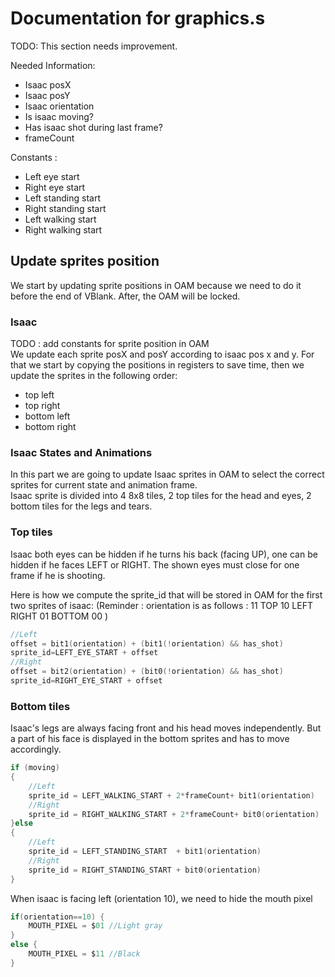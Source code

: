 # Documentation for graphics.s

TODO: This section needs improvement. 

Needed Information:
- Isaac posX
- Isaac posY
- Isaac orientation
- Is isaac moving? 
- Has isaac shot during last frame?
- frameCount

Constants :
- Left eye start
- Right eye start
- Left standing start
- Right standing start
- Left walking start
- Right walking start

## Update sprites position

We start by updating sprite positions in OAM because we need to do it before the end of VBlank. After, the OAM will be locked. 

### Isaac

TODO : add constants for sprite position in OAM  
We update each sprite posX and posY according to isaac pos x and y.
For that we start by copying the positions in registers to save time, then we update the sprites in the following order:  
- top left
- top right
- bottom left
- bottom right

### Isaac States and Animations ###

In this part we are going to update Isaac sprites in OAM to select the correct sprites for current state and animation frame.  
Isaac sprite is divided into 4 8x8 tiles, 2 top tiles for the head and eyes, 2 bottom tiles for the legs and tears.

### Top tiles

Isaac both eyes can be hidden if he turns his back (facing UP), one can be hidden if he faces LEFT or RIGHT. 
The shown eyes must close for one frame if he is shooting. 

Here is how we compute the sprite_id that will be stored in OAM for the first two sprites of isaac: 
(Reminder : orientation is as follows : 
      11 
      TOP
10 LEFT RIGHT 01
    BOTTOM
      00
)	
~~~C
//Left
offset = bit1(orientation) + (bit1(!orientation) && has_shot)
sprite_id=LEFT_EYE_START + offset
//Right
offset = bit2(orientation) + (bit0(!orientation) && has_shot)
sprite_id=RIGHT_EYE_START + offset
~~~

### Bottom tiles

Isaac's legs are always facing front and his head moves independently.
But a part of his face is displayed in the bottom sprites and has to move accordingly.
~~~C
if (moving)
{
	//Left
	sprite_id = LEFT_WALKING_START + 2*frameCount+ bit1(orientation)
	//Right
	sprite_id = RIGHT_WALKING_START + 2*frameCount+ bit0(orientation)
}else
{
	//Left
	sprite_id = LEFT_STANDING_START  + bit1(orientation)
	//Right
	sprite_id = RIGHT_STANDING_START + bit0(orientation)
}
~~~

When isaac is facing left (orientation 10), we need to hide the mouth pixel

~~~C
if(orientation==10) {
	MOUTH_PIXEL = $01 //Light gray
}
else {
	MOUTH_PIXEL = $11 //Black
}
~~~
